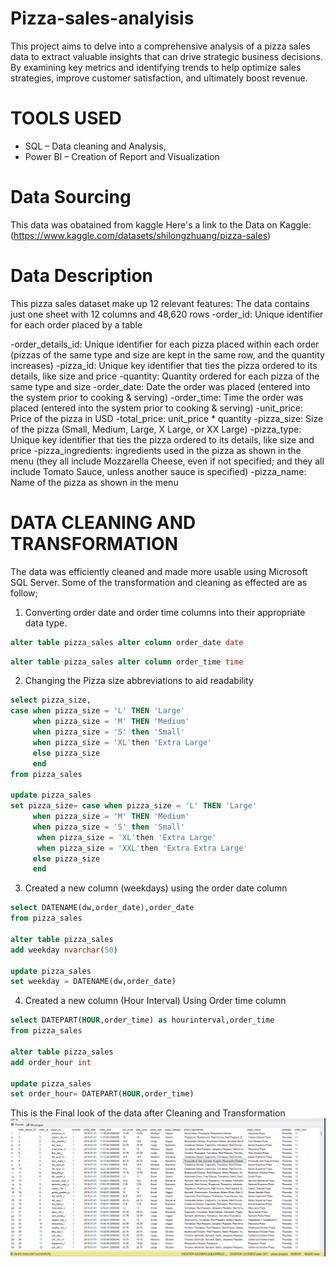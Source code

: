 # Pizza-sales-analyisis
This project aims to delve into a comprehensive analysis of a pizza sales data to extract valuable insights that can drive strategic business decisions. By examining key metrics and identifying trends to help optimize sales strategies, improve customer satisfaction, and ultimately boost revenue.

# TOOLS USED
- SQL – Data cleaning and Analysis,
- Power BI – Creation of Report and Visualization

# Data Sourcing
This data was obatained from kaggle
Here's a link to the Data on Kaggle:(https://www.kaggle.com/datasets/shilongzhuang/pizza-sales)
# Data Description
This pizza sales dataset make up 12 relevant features:
The data contains just one sheet with 12 columns and 48,620 rows
-order_id: Unique identifier for each order placed by a table

-order_details_id: Unique identifier for each pizza placed within each order (pizzas of the same type and size are kept in the same row, and the quantity increases)
-pizza_id: Unique key identifier that ties the pizza ordered to its details, like size and price
-quantity: Quantity ordered for each pizza of the same type and size
-order_date: Date the order was placed (entered into the system prior to cooking & serving)
-order_time: Time the order was placed (entered into the system prior to cooking & serving)
-unit_price: Price of the pizza in USD
-total_price: unit_price * quantity
-pizza_size: Size of the pizza (Small, Medium, Large, X Large, or XX Large)
-pizza_type: Unique key identifier that ties the pizza ordered to its details, like size and price
-pizza_ingredients: ingredients used in the pizza as shown in the menu (they all include Mozzarella Cheese, even if not specified; and they all include Tomato Sauce, unless another sauce is specified)
-pizza_name: Name of the pizza as shown in the menu

# DATA CLEANING AND TRANSFORMATION
 The data was efficiently cleaned and made more usable using Microsoft SQL Server. Some of the transformation and cleaning as effected are as follow;
 1. Converting order date and order time columns into their appropriate data type.
 ```sql
alter table pizza_sales alter column order_date date
```
```sql
alter table pizza_sales alter column order_time time
```
2. Changing the Pizza size abbreviations to aid readability
```sql
select pizza_size,
case when pizza_size = 'L' THEN 'Large'
     when pizza_size = 'M' THEN 'Medium'
	 when pizza_size = 'S' then 'Small'
	 when pizza_size = 'XL'then 'Extra Large'
	 else pizza_size
	 end
from pizza_sales

update pizza_sales 
set pizza_size= case when pizza_size = 'L' THEN 'Large'
     when pizza_size = 'M' THEN 'Medium'
	 when pizza_size = 'S' then 'Small'
	  when pizza_size = 'XL'then 'Extra Large'
	  when pizza_size = 'XXL'then 'Extra Extra Large'
	 else pizza_size
	 end
```
3. Created a new column (weekdays) using the order date column
```sql
select DATENAME(dw,order_date),order_date
from pizza_sales

alter table pizza_sales
add weekday nvarchar(50)

update pizza_sales 
set weekday = DATENAME(dw,order_date)
```
4. Created a new column (Hour Interval) Using Order time column
```sql
select DATEPART(HOUR,order_time) as hourinterval,order_time
from pizza_sales

alter table pizza_sales
add order_hour int

update pizza_sales
set order_hour= DATEPART(HOUR,order_time)
```
This is the Final look of the data after Cleaning and Transformation
![](Pizza_Cleaned_Data.png)
 
